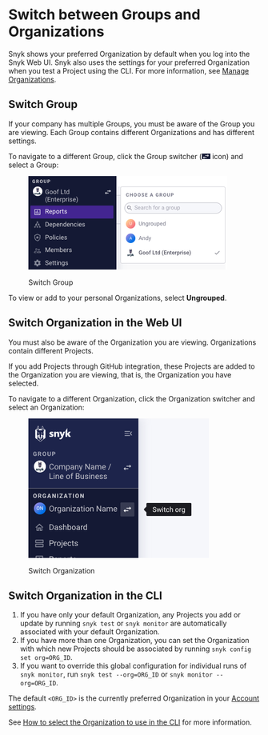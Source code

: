 # Switch between Groups and Organizations

Snyk shows your preferred Organization by default when you log into the Snyk Web UI. Snyk also uses the settings for your preferred Organization when you test a Project using the CLI. For more information, see [Manage Organizations](manage-organizations.md).

## Switch Group

If your company has multiple Groups, you must be aware of the Group you are viewing. Each Group contains different Organizations and has different settings.

To navigate to a different Group, click the Group switcher (![Switcher](<../../.gitbook/assets/image (4) (3) (2).png>) icon) and select a Group:

<div align="left">

<figure><img src="../../.gitbook/assets/Screenshot 2023-04-25 at 10.06.46.png" alt="Switch Group"><figcaption><p>Switch Group</p></figcaption></figure>

</div>

To view or add to your personal Organizations, select **Ungrouped**.

## Switch Organization in the Web UI

You must also be aware of the Organization you are viewing. Organizations contain different Projects.

If you add Projects through GitHub integration, these Projects are added to the Organization you are viewing, that is, the Organization you have selected.

To navigate to a different Organization, click the Organization switcher and select an Organization:

<div align="left">

<figure><img src="../../.gitbook/assets/Screenshot 2023-03-13 at 10.31.14.png" alt="Switch Organization"><figcaption><p>Switch Organization</p></figcaption></figure>

</div>

## **Switch Organization in the CLI**

1. If you have only your default Organization, any Projects you add or update by running `snyk test` or `snyk monitor` are automatically associated with your default Organization.
2. If you have more than one Organization, you can set the Organization with which new Projects should be associated by running `snyk config set org=ORG_ID`.
3. If you want to override this global configuration for individual runs of `snyk monitor`, run `snyk test --org=ORG_ID` or `snyk monitor --org=ORG_ID`.

The default `<ORG_ID>` is the currently preferred Organization in your [Account settings](https://app.snyk.io/account).

See [How to select the Organization to use in the CLI](../../snyk-cli/scan-and-maintain-projects-using-the-cli/how-to-select-the-organization-to-use-in-the-cli.md) for more information.

